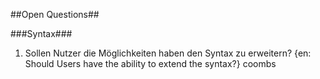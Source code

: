 ##Open Questions##

###Syntax###
1. Sollen Nutzer die Möglichkeiten haben den Syntax zu erweitern? {en: Should Users have the ability to extend the syntax?}
  coombs
